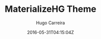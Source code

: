 ---
title: "MaterializeHG Theme"
github: https://github.com/hugocarreira/jekyll-materializecss
demo: http://hugocarreira.github.io/jekyll-materializecss
author: Hugo Carreira

ssg:
  - Jekyll
cms:
  - No Cms
date: 2016-05-31T04:15:04Z
github_branch: gh-pages
description: "a simple theme for Jekyll using Materializecss"
---